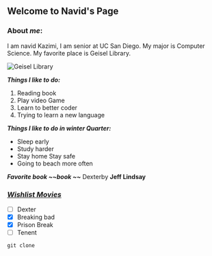## Welcome to Navid's Page


### **About _me_:**
I am navid Kazimi, I am senior at UC San Diego. My major is Computer Science. My favorite place is Geisel Library. 


![Geisel Library](https://c0.wallpaperflare.com/preview/157/271/645/united-states-san-diego-geisel-library.jpg)



***Things I like to do:***
1. Reading book
2. Play video Game
3. Learn to better coder
4. Trying to learn a new language
   

***Things I like to do in winter Quarter:***

* Sleep early
* Study harder
* Stay home Stay safe
* Going to beach more often


***Favorite book ~~book ~~***
Dexterby **Jeff Lindsay**


### [***Wishlist Movies***](imdb.com)
- [ ] Dexter
- [x] Breaking bad
- [x] Prison Break
- [ ] Tenent 

`git clone`



